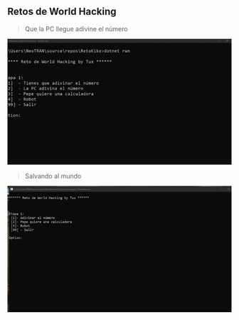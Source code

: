 ## Retos de World Hacking

> Que la PC llegue adivine el número


![](2.gif)

> Salvando al mundo


![](1.gif)
